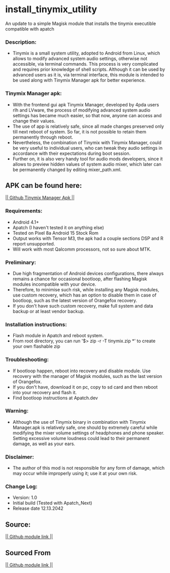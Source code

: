 # install_tinymix_utility
An update to a simple Magisk module that installs the tinymix executible compatible with apatch

### Description:
* Tinymix is a small system utility, adopted to Android from Linux, which allows to modify advanced system audio settings, otherwise not accessible, via terminal commands. This process is very complicated and requires prior knowledge of shell scripts. Although it can be used by advanced users as it is, via terminal interface, this module is intended to be used along with Tinymix Manager apk for better experience. 
 
### Tinymix Manager apk:
* With the frontend gui apk Tinymix Manager, developed by 4pda users rlh and LVware, the process of modifying advanced system audio settings has became much easier, so that now, anyone can access and change their values. 
* The use of app is relatively safe, since all made changes preserved only till next reboot of system. So far, it is not possible to retain them permanently through reboot. 
* Nevertheless,  the combination of Tinymix with Tinymix Manager, could be very useful to individual users, who can tweak they audio settings in accordance with their expectations during boot session. 
* Further on, it is also very handy tool for audio mods developers, since it allows to preview hidden values of system audio mixer, which later can be permanently changed by editing mixer_path.xml. 

## APK can be found here:
[|| Github Tinymix Manager Apk ||](https://github.com/Dinodva/Tinymix-Manager-Apk "Title")


### Requirements: 
* Android 4.1+
*  Apatch (I haven't tested it on anything else)
* Tested on Pixel 8a Android 15 Stock Rom
* Output works with Tensor M3, the apk had a couple sections DSP and R report unsupported. 
* Will work with most Qalcomm processors, not so sure about MTK.

### Preliminary:
* Due high fragmentation of Android devices configurations, there always remains a chance for occasional bootloop, after flashing Magisk modules incompatible with your device.
* Therefore, to minimise such risk, while installing any Magisk modules, use custom recovery, which has an option to disable them in case of bootloop, such as the latest version of Orangefox recovery.
* If you don't have such custom recovery, make full system and data backup or at least vendor backup. 

### Installation instructions:
* Flash module in Apatch and reboot system.
* From root directory, you can run '$> zip -r -T tinymix.zip *' to create your own flashable zip
 
### Troubleshooting:
* If bootloop happen, reboot into recovery and disable module. Use recovery with the manager of Magisk modules, such as the last version of Orangefox. 
* If you don't have, download it on pc, copy to sd card and then reboot into your recovery and flash it.
* Find bootloop instructions at Apatch.dev  


### Warning:
* Although the use of Tinymix binary in combination with Tinymix Manager.apk is relatively safe, one should by extremely careful while modifying the mixer volume settings of headphones and phone speaker. Setting excessive volume loudness could lead to their permanent damage, as well as your ears.

### Disclaimer:
* The author of this mod is not responsible for any form of damage, which may occur while improperly using it; use it at your own risk.

### Change Log:
* Version: 1.0
* Initial build (Tested with Apatch_Next)
* Release date 12.13.2042

## Source:
[|| Github module link ||](https://github.com/JLukassen/install_tinymix_utility/ "Title")

## Sourced From
[|| Github module link ||](https://github.com/Dinodva/Tinymix-Manager-Installer-Magisk-Module "Title")
